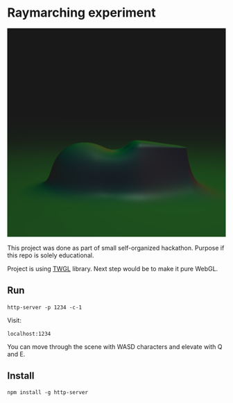 # Raymarching experiment

![alt text](https://github.com/fanna/raymarching/raw/master/screenshot.png "Raymarching")

This project was done as part of small self-organized hackathon.
Purpose if this repo is solely educational.

Project is using [TWGL](https://twgljs.org/) library. Next step would be to make it pure WebGL.

## Run
```
http-server -p 1234 -c-1
```

Visit:

```
localhost:1234
```

You can move through the scene with WASD characters and elevate with Q and E.

## Install

```
npm install -g http-server
```